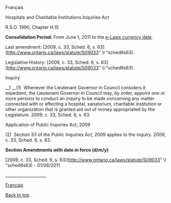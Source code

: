 [<a id="Top"></a>Français](http://www.ontario.ca/fr/lois/loi/90h15)

Hospitals and Charitable Institutions Inquiries Act

R\.S\.O\. 1990, Chapter H\.15

__Consolidation Period:__  From June 1, 2011 to the [e\-Laws currency date](http://www.e-laws.gov.on.ca/navigation?file=currencyDates&lang=en)\.

Last amendment:  [2009, c\. 33, Sched\. 6, s\. 63](http://www.ontario.ca/laws/statute/S09033" \l "sched6s63)\.

Legislative History: [2009, c\. 33, Sched\. 6, s\. 63](http://www.ontario.ca/laws/statute/S09033" \l "sched6s63)\.

Inquiry

__1 __\(1\)  Whenever the Lieutenant Governor in Council considers it expedient, the Lieutenant Governor in Council may, by order, appoint one or more persons to conduct an inquiry to be made concerning any matter connected with or affecting a hospital, sanatorium, charitable institution or other organization that is granted aid out of money appropriated by the Legislature\.  2009, c\. 33, Sched\. 6, s\. 63\.

Application of Public Inquiries Act, 2009

\(2\)  Section 33 of the Public Inquiries Act, 2009 applies to the inquiry\.  2009, c\. 33, Sched\. 6, s\. 63\.

__Section Amendments with date in force \(d/m/y\)__

[2009, c\. 33, Sched\. 6, s\. 63](http://www.ontario.ca/laws/statute/S09033" \l "sched6s63) \- 01/06/2011

\_\_\_\_\_\_\_\_\_\_\_\_\_\_\_\_\_\_\_\_

[Français](http://www.ontario.ca/fr/lois/loi/90h15)

[Back to top](#Top)

